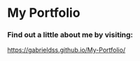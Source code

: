 # My Portfolio

### Find out a little about me by visiting:

https://gabrieldss.github.io/My-Portfolio/

